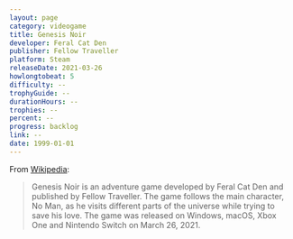 ```yaml
---
layout: page
category: videogame
title: Genesis Noir
developer: Feral Cat Den
publisher: Fellow Traveller
platform: Steam
releaseDate: 2021-03-26
howlongtobeat: 5
difficulty: --
trophyGuide: --
durationHours: --
trophies: --
percent: --
progress: backlog
link: --
date: 1999-01-01
---
```


From [Wikipedia](https://en.wikipedia.org/wiki/Genesis_Noir):

> Genesis Noir is an adventure game developed by Feral Cat Den and published by Fellow Traveller. The game follows the main character, No Man, as he visits different parts of the universe while trying to save his love. The game was released on Windows, macOS, Xbox One and Nintendo Switch on March 26, 2021.
